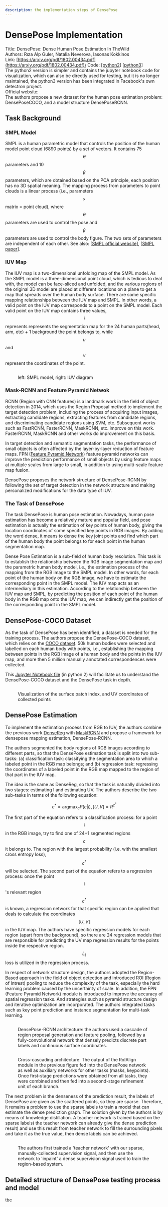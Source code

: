 ```yaml
---
description: the implementation steps of DensePose
---
```


# DensePose Implementation

Title: DensePose: Dense Human Pose Estimation In TheWild\
Authors: Rıza Alp Guler, Natalia Neverova, Iasonas Kokkinos\
Link: [https://arxiv.org/pdf/1802.00434.pdf](https://arxiv.org/pdf/1802.00434.pdf)\
Code: \[[python2](https://github.com/facebookresearch/DensePose)] \[[python3](https://github.com/facebookresearch/detectron2/tree/main/projects/DensePose)]\
The python2 version is simpler and contains the jupyter notebook code for visualization, which can also be directly used for testing, but it is no longer maintained, the python3 version has been integrated in Facebook's own detectron project.\
Official website:\
The authors propose a new dataset for the human pose estimation problem: DensePoseCOCO, and a model structure DensePoseRCNN.

## Task Background

### SMPL Model

SMPL is a human parametric model that controls the position of the human model point cloud (6890 points) by a set of vectors. It contains 75 $$\theta$$ parameters and 10 $$\beta$$ parameters, which are obtained based on the PCA principle, each position has no 3D spatial meaning. The mapping process from parameters to point clouds is a linear process (i.e., parameters $$\times$$ matrix = point cloud), where $$\theta$$ parameters are used to control the pose and $$\beta$$ parameters are used to control the body figure. The two sets of parameters are independent of each other. See also: \[[SMPL official website](https://smpl.is.tue.mpg.de/)], \[[SMPL paper](https://files.is.tue.mpg.de/black/papers/SMPL2015.pdf)].

### IUV Map

The IUV map is a two-dimensional unfolding map of the SMPL model. As the SMPL model is a three-dimensional point cloud, which is tedious to deal with, the model can be face-sliced and unfolded, and the various regions of the original 3D model are placed at different locations on a plane to get a map that spreads over the human body surface. There are some specific mapping relationships between the IUV map and SMPL. In other words, a valid point on the IUV map corresponds to a point on the SMPL model. Each valid point on the IUV map contains three values, $$i$$ represents represents the segmentation map for the 24 human parts(head, arm, etc) + 1 background the point belongs to, while $$u$$ and $$v$$ represent the coordinates of the point.

<figure><img src="https://lh4.googleusercontent.com/YNqOrKAQXCYQeQGc7-6HqtgBmGgr5MW2xOVG9LQPkUzws-OW0hZmmqao4pOq1Oc9Yjfu9hDp4IkKshNh2ikpLPn_42K9EVXi5O6zwHB1nrY62ZJ4S97grx03Q1dZbTgkVPh4FQAn" alt=""><figcaption><p>left: SMPL model, right: IUV diagram</p></figcaption></figure>

### Mask-RCNN and Feature Pyramid Netwok

RCNN (Region with CNN features) is a landmark work in the field of object detection in 2014, which uses the Region Proposal method to implement the target detection problem, including the process of acquiring input images, extracting candidate regions, extracting features from candidate regions, and discriminating candidate regions using SVM, etc. Subsequent works such as FastRCNN, FasterRCNN, MaskRCNN, etc. improve on this work. FasterRCNN, MaskRCNN and other works do improvement on this basis.

In target detection and semantic segmentation tasks, the performance of small objects is often affected by the layer-by-layer reduction of feature maps. FPN ([Feature Pyramid Network](https://arxiv.org/abs/1612.03144)) feature pyramid networks can improve the prediction performance of small objects by using feature maps at multiple scales from large to small, in addition to using multi-scale feature map fusion.

DensePose proposes the network structure of DensePose-RCNN by following the set of target detection in the network structure and making personalized modifications for the data type of IUV.

### The Task of DensePose

The task DensePose is human pose estimation. Nowadays, human pose estimation has become a relatively mature and popular field, and pose estimation is actually the estimation of key points of human body, giving the location coordinates of some specified key points in RGB images. By adding the word dense, it  means to dense the key joint points and find which part of the human body the point belongs to for each point in the human segmentation map.

Dense Pose Estimation is a sub-field of human body resolution. This task is to establish the relationship between the RGB image segmentation map and the parametric human body model, i.e., the estimation process of the mapping from the RGB image to the SMPL model. In other words, for each point of the human body on the RGB image, we have to estimate the corresponding point in the SMPL model. The IUV map acts as an intermediary in this estimation. According to the relationship between the IUV map and SMPL, by predicting the position of each point of the human body in the RGB map onto the IUV map, we can indirectly get the position of the corresponding point in the SMPL model.

## DensePose-COCO Dataset

As the task of DensePose has been identified, a dataset is needed for the training process. The authors propose the DensePose-COCO dataset, which relies on the [COCO dataset](https://cocodataset.org/#home). 50k human bodies were selected and labelled on each human body with points, i.e., establishing the mapping between points in the RGB image of a human body and the points in the IUV map, and more then 5 million manually annotated correspondences were collected.

This [Jupyter Notebook file](https://github.com/facebookresearch/DensePose/blob/main/notebooks/DensePose-COCO-Visualize.ipynb) (in python 2) will facilitate us to understand the DensePose-COCO dataset and the DensePose task in depth.

<figure><img src="../.gitbook/assets/index.png" alt=""><figcaption><p>Visualization of the surface patch index, and UV coordinates of collected points</p></figcaption></figure>

## DensePose Estimation

To implement the estimation process from RGB to IUV, the authors combine the previous work [DenseReg](https://arxiv.org/abs/1612.01202) with [MaskRCNN](https://www.cs.utoronto.ca/\~fidler/teaching/2018/slides/CSC2548/MaskRCNN.pdf) and propose a framework for densepose mapping estimation, DensePose-RCNN.

The authors segmented the body regions of RGB images according to different parts, so that the DensePose estimation task is split into two sub-tasks: (a) classification task: classifying the segmentation area to which a labeled point in the RGB map belongs; and (b) regression task: regressing the coordinates of a labeled point in the RGB map mapped to the region of that part in the IUV map.

The idea is the same as DenseReg, so that the task is naturally divided into two stages: estimating I and estimating UV. The authors describe the two sub-tasks in terms of the following equation:

$$c^* = \textrm{argmax}_{c}P(c|i), [U, V]=R^{c^*}$$

The first part of the equation refers to a classification process: for a point $$i$$ in the RGB image, try to find one of 24+1 segmented regions $$c$$ it belongs to. The region with the largest probability (i.e. with the smallest cross entropy loss), $$c^*$$ will be selected. The second part of the equation refers to a regression process: once the point $$i$$'s relevant region $$c^*$$ is known, a regression network for that specific region can be applied that deals to calculate the coordinates $$[U, V]$$ in the IUV map. The authors have specific regression models for each region (apart from the background), so there are 24 regression models that are responsible for predicting the UV map regression results for the points inside the respective region. $$L_1$$ loss is utilized in the regression process.

In respect of network structure design, the authors adopted the Region-Based approach in the field of object detection and introduced ROI (Region of Intrest) pooling to reduce the complexity of the task, especially the hard learning problem caused by the uncertainty of scale. In addition, the FPN (Feature Pyramid Network) module is introduced to improve the accuracy of spatial regression tasks. And strategies such as pyramid structure design and iterative optimization are incorporated. The authors integrated tasks such as key point prediction and instance segmentation for multi-task learning.

<figure><img src="../.gitbook/assets/image (14).png" alt=""><figcaption><p>DensePose-RCNN architecture: the authors used a cascade of region proposal generation and feature pooling, followed by a fully-convolutional network that densely predicts discrete part labels and continuous surface coordinates.</p></figcaption></figure>

<figure><img src="../.gitbook/assets/image (8).png" alt=""><figcaption><p>Cross-cascading architecture: The output of the RoIAlign module in the previous figure fed into the DensePose network as well as auxiliary networks for other tasks (masks, keypoints). Once first-stage predictions were obtained from all tasks, they were combined and then fed into a second-stage refinement unit of each branch.</p></figcaption></figure>

The next problem is the denseness of the prediction result, the labels of DensePose are given as the scattered points, so they are sparse. Therefore, it remains a problem to use the sparse labels to train a model that can estimate the dense prediction graph. The solution given by the authors is by means of knowledge distillation. A teacher network is trained based on the sparse labels( the teacher network can already give the dense prediction result) and use this result from teacher network to fill the surrounding pixels and take it as the true value, then dense labels can be achieved.

<figure><img src="../.gitbook/assets/image (3).png" alt=""><figcaption><p>The authors first trained a 'teacher network' with our sparse, manually-collected supervision signal, and then use the network to 'inpaint' a dense supervision signal used to train the region-based system.</p></figcaption></figure>

## Detailed structure of DensePose testing process and model

tbc
